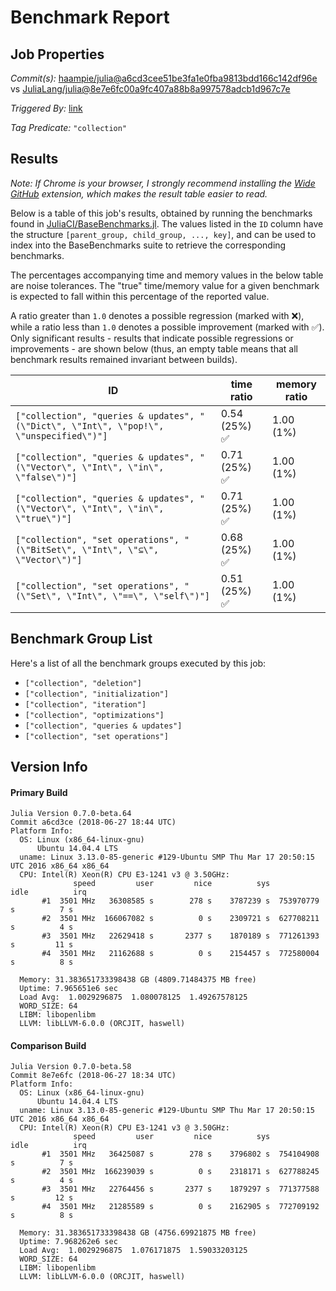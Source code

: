 # Benchmark Report

## Job Properties

*Commit(s):* [haampie/julia@a6cd3cee51be3fa1e0fba9813bdd166c142df96e](https://github.com/haampie/julia/commit/a6cd3cee51be3fa1e0fba9813bdd166c142df96e) vs [JuliaLang/julia@8e7e6fc00a9fc407a88b8a997578adcb1d967c7e](https://github.com/JuliaLang/julia/commit/8e7e6fc00a9fc407a88b8a997578adcb1d967c7e)

*Triggered By:* [link](https://github.com/JuliaLang/julia/pull/27386#issuecomment-400821826)

*Tag Predicate:* `"collection"`

## Results

*Note: If Chrome is your browser, I strongly recommend installing the [Wide GitHub](https://chrome.google.com/webstore/detail/wide-github/kaalofacklcidaampbokdplbklpeldpj?hl=en)
extension, which makes the result table easier to read.*

Below is a table of this job's results, obtained by running the benchmarks found in
[JuliaCI/BaseBenchmarks.jl](https://github.com/JuliaCI/BaseBenchmarks.jl). The values
listed in the `ID` column have the structure `[parent_group, child_group, ..., key]`,
and can be used to index into the BaseBenchmarks suite to retrieve the corresponding
benchmarks.

The percentages accompanying time and memory values in the below table are noise tolerances. The "true"
time/memory value for a given benchmark is expected to fall within this percentage of the reported value.

A ratio greater than `1.0` denotes a possible regression (marked with :x:), while a ratio less
than `1.0` denotes a possible improvement (marked with :white_check_mark:). Only significant results - results
that indicate possible regressions or improvements - are shown below (thus, an empty table means that all
benchmark results remained invariant between builds).

| ID | time ratio | memory ratio |
|----|------------|--------------|
| `["collection", "queries & updates", "(\"Dict\", \"Int\", \"pop!\", \"unspecified\")"]` | 0.54 (25%) :white_check_mark: | 1.00 (1%)  |
| `["collection", "queries & updates", "(\"Vector\", \"Int\", \"in\", \"false\")"]` | 0.71 (25%) :white_check_mark: | 1.00 (1%)  |
| `["collection", "queries & updates", "(\"Vector\", \"Int\", \"in\", \"true\")"]` | 0.71 (25%) :white_check_mark: | 1.00 (1%)  |
| `["collection", "set operations", "(\"BitSet\", \"Int\", \"⊆\", \"Vector\")"]` | 0.68 (25%) :white_check_mark: | 1.00 (1%)  |
| `["collection", "set operations", "(\"Set\", \"Int\", \"==\", \"self\")"]` | 0.51 (25%) :white_check_mark: | 1.00 (1%)  |

## Benchmark Group List

Here's a list of all the benchmark groups executed by this job:

- `["collection", "deletion"]`
- `["collection", "initialization"]`
- `["collection", "iteration"]`
- `["collection", "optimizations"]`
- `["collection", "queries & updates"]`
- `["collection", "set operations"]`

## Version Info

#### Primary Build

```
Julia Version 0.7.0-beta.64
Commit a6cd3ce (2018-06-27 18:44 UTC)
Platform Info:
  OS: Linux (x86_64-linux-gnu)
      Ubuntu 14.04.4 LTS
  uname: Linux 3.13.0-85-generic #129-Ubuntu SMP Thu Mar 17 20:50:15 UTC 2016 x86_64 x86_64
  CPU: Intel(R) Xeon(R) CPU E3-1241 v3 @ 3.50GHz: 
              speed         user         nice          sys         idle          irq
       #1  3501 MHz   36308585 s        278 s    3787239 s  753970779 s          7 s
       #2  3501 MHz  166067082 s          0 s    2309721 s  627708211 s          4 s
       #3  3501 MHz   22629418 s       2377 s    1870189 s  771261393 s         11 s
       #4  3501 MHz   21162688 s          0 s    2154457 s  772580004 s          8 s
       
  Memory: 31.383651733398438 GB (4809.71484375 MB free)
  Uptime: 7.965651e6 sec
  Load Avg:  1.0029296875  1.080078125  1.49267578125
  WORD_SIZE: 64
  LIBM: libopenlibm
  LLVM: libLLVM-6.0.0 (ORCJIT, haswell)

```

#### Comparison Build

```
Julia Version 0.7.0-beta.58
Commit 8e7e6fc (2018-06-27 18:34 UTC)
Platform Info:
  OS: Linux (x86_64-linux-gnu)
      Ubuntu 14.04.4 LTS
  uname: Linux 3.13.0-85-generic #129-Ubuntu SMP Thu Mar 17 20:50:15 UTC 2016 x86_64 x86_64
  CPU: Intel(R) Xeon(R) CPU E3-1241 v3 @ 3.50GHz: 
              speed         user         nice          sys         idle          irq
       #1  3501 MHz   36425087 s        278 s    3796802 s  754104908 s          7 s
       #2  3501 MHz  166239039 s          0 s    2318171 s  627788245 s          4 s
       #3  3501 MHz   22764456 s       2377 s    1879297 s  771377588 s         12 s
       #4  3501 MHz   21285589 s          0 s    2162905 s  772709192 s          8 s
       
  Memory: 31.383651733398438 GB (4756.69921875 MB free)
  Uptime: 7.968262e6 sec
  Load Avg:  1.0029296875  1.076171875  1.59033203125
  WORD_SIZE: 64
  LIBM: libopenlibm
  LLVM: libLLVM-6.0.0 (ORCJIT, haswell)

```
